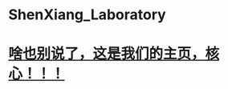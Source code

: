 # ShenXiang_Laboratory

# [啥也别说了，这是我们的主页，核心！！！](https://github.com/ShenXiangLaboratory/ShenXiang_Laboratory/wiki)
